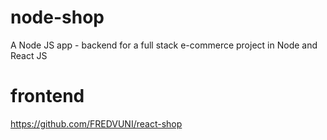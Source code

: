 # node-shop
A Node JS app - backend for a full stack e-commerce project in Node and React JS

# frontend
https://github.com/FREDVUNI/react-shop
